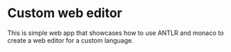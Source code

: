 # Custom web editor

This is simple web app that showcases how to use ANTLR and monaco to create a web editor for a custom language.
